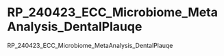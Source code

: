 # RP_240423_ECC_Microbiome_MetaAnalysis_DentalPlauqe
RP_240423_ECC_Microbiome_MetaAnalysis_DentalPlauqe
